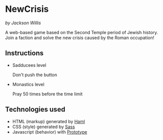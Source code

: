 NewCrisis
=========

*by Jackson Willis*

A web-based game based on the Second Temple period of Jewish history.
Join a faction and solve the new crisis caused by the Roman occupation!

Instructions
------------

*    Sadducees level

     Don't push the button

*    Monastics level

     Pray 50 times before the time limit

Technologies used
-----------------

* HTML (markup) generated by [Haml](http://haml-lang.com/)
* CSS (style) generated by [Sass](http://sasss-lang.com/)
* Javascript (behavior) with [Prototype](http://prototypejs.org/) 
